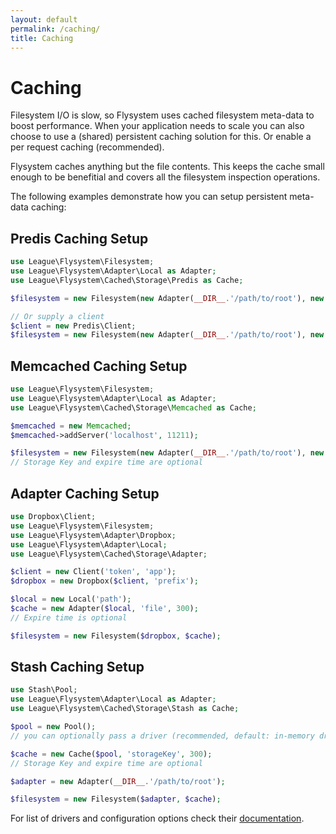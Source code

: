 ```yaml
---
layout: default
permalink: /caching/
title: Caching
---
```


# Caching

Filesystem I/O is slow, so Flysystem uses cached filesystem meta-data to boost performance. When your application needs to scale you can also choose to use a (shared) persistent caching solution for this.
Or enable a per request caching (recommended).

Flysystem caches anything but the file contents. This keeps the cache small enough to be benefitial and covers all the filesystem inspection operations.

The following examples demonstrate how you can setup persistent meta-data caching:

## Predis Caching Setup

~~~ php
use League\Flysystem\Filesystem;
use League\Flysystem\Adapter\Local as Adapter;
use League\Flysystem\Cached\Storage\Predis as Cache;

$filesystem = new Filesystem(new Adapter(__DIR__.'/path/to/root'), new Cache);

// Or supply a client
$client = new Predis\Client;
$filesystem = new Filesystem(new Adapter(__DIR__.'/path/to/root'), new Cache($client));
~~~

## Memcached Caching Setup

~~~ php
use League\Flysystem\Filesystem;
use League\Flysystem\Adapter\Local as Adapter;
use League\Flysystem\Cached\Storage\Memcached as Cache;

$memcached = new Memcached;
$memcached->addServer('localhost', 11211);

$filesystem = new Filesystem(new Adapter(__DIR__.'/path/to/root'), new Cache($memcached, 'storageKey', 300));
// Storage Key and expire time are optional
~~~

## Adapter Caching Setup

~~~ php
use Dropbox\Client;
use League\Flysystem\Filesystem;
use League\Flysystem\Adapter\Dropbox;
use League\Flysystem\Adapter\Local;
use League\Flysystem\Cached\Storage\Adapter;

$client = new Client('token', 'app');
$dropbox = new Dropbox($client, 'prefix');

$local = new Local('path');
$cache = new Adapter($local, 'file', 300);
// Expire time is optional

$filesystem = new Filesystem($dropbox, $cache);
~~~

## Stash Caching Setup

~~~ php
use Stash\Pool;
use League\Flysystem\Adapter\Local as Adapter;
use League\Flysystem\Cached\Storage\Stash as Cache;

$pool = new Pool();
// you can optionally pass a driver (recommended, default: in-memory driver)

$cache = new Cache($pool, 'storageKey', 300);
// Storage Key and expire time are optional

$adapter = new Adapter(__DIR__.'/path/to/root');

$filesystem = new Filesystem($adapter, $cache);
~~~

For list of drivers and configuration options check their [documentation](http://www.stashphp.com/Drivers.html).
